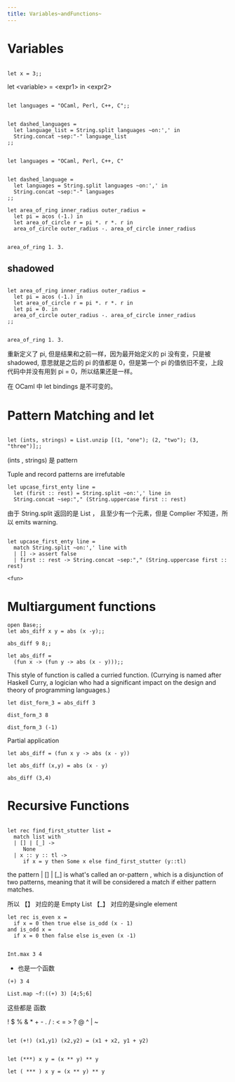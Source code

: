```yaml
---
title: Variables~andFunctions~
---
```


Variables
=========

``` {.ocaml}

let x = 3;;

```

let &lt;variable&gt; = &lt;expr1&gt; in &lt;expr2&gt;

``` {.ocaml}

let languages = "OCaml, Perl, C++, C";;

```

``` {.ocaml}

let dashed_languages = 
  let language_list = String.split languages ~on:',' in
  String.concat ~sep:"-" language_list
;;

```

``` {.ocaml}

let languages = "OCaml, Perl, C++, C"

```

``` {.ocaml}

let dashed_language =
  let languages = String.split languages ~on:',' in 
  String.concat ~sep:"-" languages
;;

```

``` {.ocaml}
let area_of_ring inner_radius outer_radius = 
  let pi = acos (-1.) in 
  let area_of_circle r = pi *. r *. r in 
  area_of_circle outer_radius -. area_of_circle inner_radius

```

``` {.ocaml}

area_of_ring 1. 3.

```

shadowed
--------

``` {.ocaml}

let area_of_ring inner_radius outer_radius =
  let pi = acos (-1.) in 
  let area_of_circle r = pi *. r *. r in 
  let pi = 0. in 
  area_of_circle outer_radius -. area_of_circle inner_radius
;;

```

``` {.ocaml}

area_of_ring 1. 3.

```

重新定义了 pi, 但是结果和之前一样，因为最开始定义的 pi 没有变，只是被
shadowed, 意思就是之后的 pi 的值都是 0，但是第一个 pi
的值依旧不变，上段代码中并没有用到 pi = 0，所以结果还是一样。

在 OCaml 中 let bindings 是不可变的。

Pattern Matching and let
========================

``` {.ocaml}

let (ints, strings) = List.unzip [(1, "one"); (2, "two"); (3, "three")];;

```

(ints , strings) 是 pattern

Tuple and record patterns are irrefutable

``` {.ocaml}
let upcase_first_enty line = 
  let (first :: rest) = String.split ~on:',' line in 
  String.concat ~sep:"," (String.uppercase first :: rest)

```

由于 String.split 返回的是 List ， 且至少有一个元素，但是 Complier
不知道，所以 emits warning.

``` {.ocaml}

let upcase_first_enty line =
  match String.split ~on:',' line with
  | [] -> assert false 
  | first :: rest -> String.concat ~sep:"," (String.uppercase first :: rest)

```

``` {.example}
<fun>
```

Multiargument functions
=======================

``` {.ocaml}
open Base;;
let abs_diff x y = abs (x -y);;

```

``` {.ocaml}
abs_diff 9 8;;
```

``` {.ocaml}
let abs_diff =
  (fun x -> (fun y -> abs (x - y)));;

```

This style of function is called a curried function. (Currying is named
after Haskell Curry, a logician who had a significant impact on the
design and theory of programming languages.)

``` {.ocaml}
let dist_form_3 = abs_diff 3

```

``` {.ocaml}
dist_form_3 8
```

``` {.ocaml}
dist_form_3 (-1)
```

Partial application

``` {.ocaml}
let abs_diff = (fun x y -> abs (x - y))
```

``` {.ocaml}
let abs_diff (x,y) = abs (x - y)
```

``` {.ocaml}
abs_diff (3,4)
```

Recursive Functions
===================

``` {.ocaml}

let rec find_first_stutter list = 
  match list with
  | [] | [_] ->
     None
  | x :: y :: tl ->
     if x = y then Some x else find_first_stutter (y::tl)

```

the pattern | \[\] | \[\_\] is what's called an or-pattern , which is a
disjunction of two patterns, meaning that it will be considered a match
if either pattern matches.

所以 【】 对应的是 Empty List 【\_】 对应的是single element

``` {.ocaml}
let rec is_even x = 
  if x = 0 then true else is_odd (x - 1)
and is_odd x = 
  if x = 0 then false else is_even (x -1)

```

``` {.ocaml}

Int.max 3 4

```

-   也是一个函数

``` {.ocaml}
(+) 3 4

```

``` {.ocaml}
List.map ~f:((+) 3) [4;5;6]
```

这些都是 函数

! \$ % & \* + - . / : &lt; = &gt; ? @ \^ | \~

``` {.ocaml}

let (+!) (x1,y1) (x2,y2) = (x1 + x2, y1 + y2)

```

``` {.ocaml}

let (***) x y = (x ** y) ** y

```

``` {.ocaml}
let ( *** ) x y = (x ** y) ** y

```
